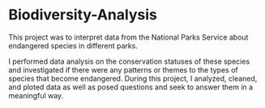 # Biodiversity-Analysis
This project was to interpret data from the National Parks Service about endangered species in different parks.
   
I performed data analysis on the conservation statuses of these species and investigated if there were any patterns or themes to the types of species that become endangered. During this project, I analyzed, cleaned, and ploted data as well as posed questions and seek to answer them in a meaningful way.
